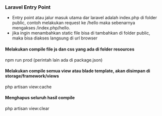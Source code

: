 ### Laravel Entry Point
- Entry point atau jalur masuk utama dar laravel adalah index.php di folder public, contoh melakukan request ke /hello maka sebenarnya mengakses /index.php/hello.
- jika ingin menambahkan static file bisa di tambahkan di folder public, maka bisa diakses langsung di url browser

#### Melakukan compile file js dan css yang ada di folder resources
npm run prod (perintah lain ada di package.json)

#### Melakukan compile semua view atau blade template, akan disimpan di storage/framework/views
php artisan view:cache

#### Menghapus seluruh hasil compile
php artisan view:clear
